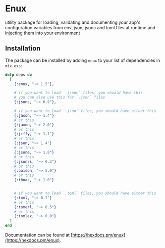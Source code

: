 # Enux

utility package for loading, validating and documenting your app's configuration variables from env, json, jsonc and toml files at runtime and injecting them into your environment

## Installation

The package can be installed by adding `enux` to your list of dependencies in `mix.exs`:

```elixir
defp deps do
  [
    {:enux, "~> 1.5"},

    # if you want to load `.jsonc` files, you should have this
    # you can also use this for `.json` files
    {:jsonc, "~> 0.9"},

    # if you want to load `.json` files, you should have either this
    {:jason, "~> 1.4"}
    # or this
    {:jaxon, "~> 2.0"}
    # or this
    {:jiffy, "~> 1.1"}
    # or this
    {:json, "~> 1.4"}
    # or this
    {:jsone, "~> 1.8"}
    # or this
    {:jsonrs, "~> 0.3"}
    # or this
    {:poison, "~> 5.0"}
    # or this
    {:thoas, "~> 1.0"}


    # if you want to load `.toml` files, you should have either this
    {:toml, "~> 0.7"}
    # or this
    {:tomerl, "~> 0.5"}
    # or this
    {:tomlex, "~> 0.0"}
  ]
end
```

Documentation can be found at [https://hexdocs.pm/enux](https://hexdocs.pm/enux).
